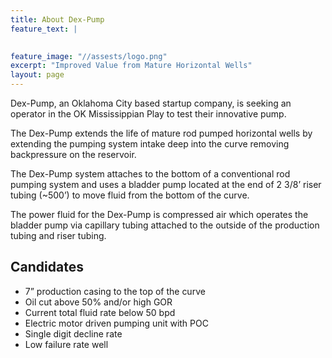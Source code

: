 ```yaml
---
title: About Dex-Pump
feature_text: |
  

feature_image: "//assests/logo.png"
excerpt: "Improved Value from Mature Horizontal Wells"
layout: page
---
```


Dex-Pump, an Oklahoma City based startup company, is seeking an operator in the OK Mississippian Play to test their innovative pump.

The Dex-Pump extends the life of mature rod pumped horizontal wells by extending the pumping system intake deep into the curve removing backpressure on the reservoir.

The Dex-Pump system attaches to the bottom of a conventional rod pumping system and uses a bladder pump located at the end of 2 3/8’ riser tubing (~500’) to move fluid from the bottom of the curve. 

The power fluid for the Dex-Pump is compressed air which operates the bladder pump via capillary tubing attached to the outside of the production tubing and riser tubing. 


## Candidates

- 7” production casing to the top of the curve
- Oil cut above 50% and/or high GOR 
- Current total fluid rate below 50 bpd
- Electric motor driven pumping unit with POC
- Single digit decline rate
- Low failure rate well
